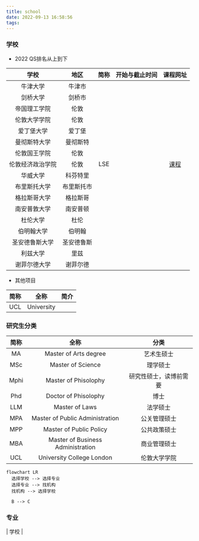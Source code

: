```yaml
---
title: school
date: 2022-09-13 16:58:56
tags:
---
```


### 学校

- 2022 QS排名从上到下

|       学校       |    地区    | 简称  | 开始与截止时间 |                                 课程网址                                 |
| :--------------: | :--------: | :---: | :------------: | :----------------------------------------------------------------------: |
|     牛津大学     |   牛津市   |       |                |                                                                          |
|     剑桥大学     |   剑桥市   |       |                |                                                                          |
|   帝国理工学院   |    伦敦    |       |                |                                                                          |
|   伦敦大学学院   |    伦敦    |       |                |                                                                          |
|    爱丁堡大学    |   爱丁堡   |       |                |                                                                          |
|   曼彻斯特大学   |  曼彻斯特  |       |                |                                                                          |
|   伦敦国王学院   |    伦敦    |       |                |                                                                          |
| 伦敦经济政治学院 |    伦敦    |  LSE  |                | [课程](https://www.lse.ac.uk/study-at-lse/Graduate/Available-programmes) |
|     华威大学     |  科芬特里  |       |                |                                                                          |
|   布里斯托大学   | 布里斯托市 |       |                |                                                                          |
|   格拉斯哥大学   |  格拉斯哥  |       |                |                                                                          |
|   南安普敦大学   |  南安普顿  |       |                |                                                                          |
|     杜伦大学     |    杜伦    |       |                |                                                                          |
|    伯明翰大学    |   伯明翰   |       |                |                                                                          |
|  圣安德鲁斯大学  | 圣安德鲁斯 |       |                |                                                                          |
|     利兹大学     |    里兹    |       |                |                                                                          |
|   谢菲尔德大学   |  谢菲尔德  |       |                |                                                                          |

- 其他项目

| 简称  |    全称    | 简介  |
| :---: | :--------: | :---: |
|  UCL  | University |

### 研究生分类

| 简称  |               全称                |          分类          |
| :---: | :-------------------------------: | :--------------------: |
|  MA   |       Master of Arts degree       |       艺术生硕士       |
|  MSc  |         Master of Science         |        理学硕士        |
| Mphi  |       Master of Phisolophy        | 研究性硕士，读博前需要 |
|  Phd  |       Doctor of Phisolophy        |          博士          |
|  LLM  |          Master of Laws           |        法学硕士        |
|  MPA  |  Master of Public Administration  |      公关管理硕士      |
|  MPP  |      Master of Public Policy      |      公共政策硕士      |
|  MBA  | Master of Business Administration |      商业管理硕士      |
|  UCL  |     University College London     |      伦敦大学学院      |


```mermaid
flowchart LR
  选择学校 --> 选择专业
  选择专业 --> 找机构
  找机构 --> 选择学校

  B --> C
```

### 专业 

| 学校 |  
